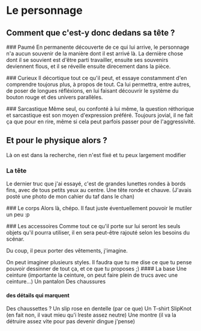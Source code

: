 # Le personnage

## Comment que c'est-y donc dedans sa tête ?

### Paumé 
En permanente découverte de ce qui lui arrive, le personnage n'a aucun souvenir de la manière dont il est arrivé là. La dernière chose dont il se souvient est d'être parti travailler, ensuite ses souvenirs deviennent flous, et il se réveille ensuite direcement dans la pièce.

### Curieux
Il décortique tout ce qu'il peut, et essaye constamment d'en comprendre toujorus plus, à propos de tout. Ca lui permettra, entre autres, de poser de longues réfléxions, en lui faisant découvrir le système du bouton rouge et des univers parallèles.

### Sarcastique
Même seul, ou confonté à lui même, la question réthorique et sarcastique est son moyen d'expression préféré. Toujours jovial, il ne fait ça que pour en rire, même si cela peut parfois passer pour de l'aggressivité.

## Et pour le physique alors ?
Là on est dans la recherche, rien n'est fixé et tu peux largement modifier

### La tête
Le dernier truc que j'ai essayé, c'est de grandes lunettes rondes à bords fins, avec de tous petits yeux au centre. Une tête ronde et chauve. (J'avais posté une photo de mon cahier du taf dans le chan)

### Le corps
Alors là, chépo. Il faut juste éventuellement pouvoir le mutiler un peu :p

### Les accessoires
Comme tout ce qu'il porte sur lui seront les seuls objets qu'il pourra utiliser, il en sera peut-être rajouté selon les besoins du scénar.

Du coup, il peux porter des vêtements, j'imagine.

On peut imaginer plusieurs styles. Il faudra que tu me dise ce que tu pense pouvoir dessinner de tout ça, et ce que tu proposes ;)
#### La base
Une ceinture (importante la ceinture, on peut faire plein de trucs avec une ceinture...)
Un pantalon
Des chaussures
#### des détails qui marquent
Des chaussettes ?
Un slip rose en dentelle (par ce que)
Un T-shirt SlipKnot (en fait non, il vaut mieu qu'i lreste assez neutre)
Une montre (il va la détruire assez vite pour pas devenir dingue j'pense)
